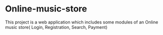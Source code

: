 # Online-music-store

This project is a web application which includes some modules of an Online music store( Login, Registration, Search, Payment)
